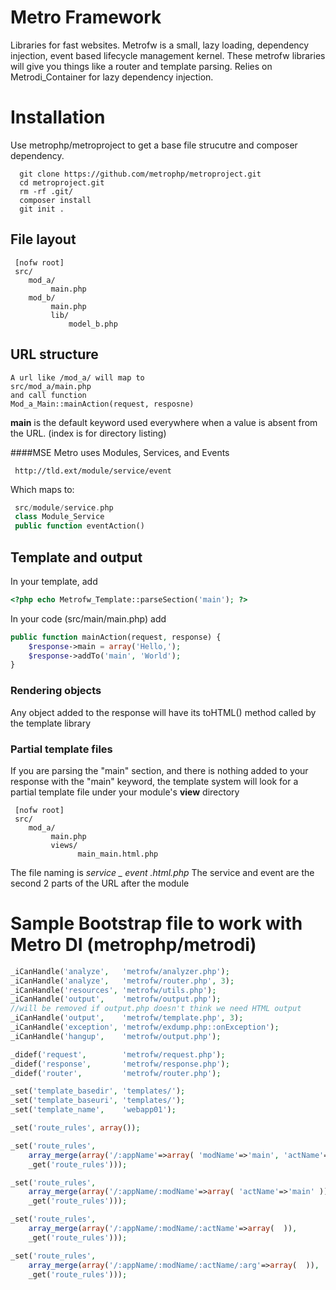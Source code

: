 Metro Framework
======
Libraries for fast websites.  Metrofw is a small, lazy loading, dependency injection, event based lifecycle management kernel.
These metrofw libraries will give you things like a router and template parsing.  Relies on Metrodi\_Container for lazy
dependency injection.


Installation
=======
Use metrophp/metroproject to get a base file strucutre and composer dependency.
```
  git clone https://github.com/metrophp/metroproject.git
  cd metroproject.git
  rm -rf .git/
  composer install
  git init .
```

File layout
----

```
 [nofw root]
 src/
    mod_a/
         main.php
    mod_b/
         main.php
         lib/
             model_b.php
```

URL structure
----

    A url like /mod_a/ will map to
    src/mod_a/main.php
    and call function
    Mod_a_Main::mainAction(request, resposne)

**main** is the default keyword used everywhere when a value is absent from the URL.  (index is for directory listing)

####MSE
Metro uses Modules, Services, and Events
```
 http://tld.ext/module/service/event

```

Which maps to:
```php
 src/module/service.php
 class Module_Service
 public function eventAction()
```
Template and output
----
In your template, add 
```php
<?php echo Metrofw_Template::parseSection('main'); ?>
```
In your code (src/main/main.php) add
```php
public function mainAction(request, response) {
    $response->main = array('Hello,');
    $response->addTo('main', 'World');
}
```

### Rendering objects

Any object added to the response will have its toHTML() method called by the template library

### Partial template files
If you are parsing the "main" section, and there is nothing added to your response with the "main" keyword, the template system will look for a partial template file under your module's **view** directory
```
 [nofw root]
 src/
    mod_a/
         main.php
         views/
               main_main.html.php
```
The file naming is *service _ event .html.php*  The service and event are the second 2 parts of the URL after the module


Sample Bootstrap file to work with Metro DI (metrophp/metrodi)
=====
```php
_iCanHandle('analyze',   'metrofw/analyzer.php');
_iCanHandle('analyze',   'metrofw/router.php', 3);
_iCanHandle('resources', 'metrofw/utils.php');
_iCanHandle('output',    'metrofw/output.php');
//will be removed if output.php doesn't think we need HTML output
_iCanHandle('output',    'metrofw/template.php', 3);
_iCanHandle('exception', 'metrofw/exdump.php::onException');
_iCanHandle('hangup',    'metrofw/output.php');

_didef('request',        'metrofw/request.php');
_didef('response',       'metrofw/response.php');
_didef('router',         'metrofw/router.php');

_set('template_basedir', 'templates/');
_set('template_baseuri', 'templates/');
_set('template_name',    'webapp01');

_set('route_rules', array());

_set('route_rules', 
	array_merge(array('/:appName'=>array( 'modName'=>'main', 'actName'=>'main' )),
	_get('route_rules')));

_set('route_rules', 
	array_merge(array('/:appName/:modName'=>array( 'actName'=>'main' )),
	_get('route_rules')));

_set('route_rules', 
	array_merge(array('/:appName/:modName/:actName'=>array(  )),
	_get('route_rules')));

_set('route_rules', 
	array_merge(array('/:appName/:modName/:actName/:arg'=>array(  )),
	_get('route_rules')));
```

